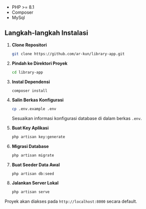 - PHP >= 8.1
- Composer
- MySql

## Langkah-langkah Instalasi

1. **Clone Repositori**

   ```bash
   git clone https://github.com/ar-kun/library-app.git
   ```

2. **Pindah ke Direktori Proyek**

   ```bash
   cd library-app
   ```

3. **Instal Dependensi**

   ```bash
   composer install
   ```

4. **Salin Berkas Konfigurasi**

   ```bash
   cp .env.example .env
   ```

   Sesuaikan informasi konfigurasi database di dalam berkas `.env`.

5. **Buat Key Aplikasi**

   ```bash
   php artisan key:generate
   ```

6. **Migrasi Database**

   ```bash
   php artisan migrate
   ```

7. **Buat Seeder Data Awal**
   ```
   php artisan db:seed
   ```

8. **Jalankan Server Lokal**

    ```bash
    php artisan serve
    ```

Proyek akan diakses pada `http://localhost:8000` secara default.
